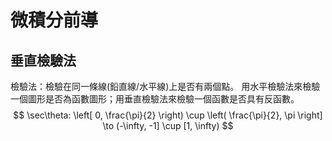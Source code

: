 # 微積分前導
## 垂直檢驗法
檢驗法：檢驗在同一條線(鉛直線/水平線)上是否有兩個點。
用水平檢驗法來檢驗一個圖形是否為函數圖形；用垂直檢驗法來檢驗一個函數是否具有反函數。
$$
\sec\theta: \left[ 0, \frac{\pi}{2} \right) \cup \left( \frac{\pi}{2}, \pi \right] \to (-\infty, -1] \cup [1, \infty)
$$
